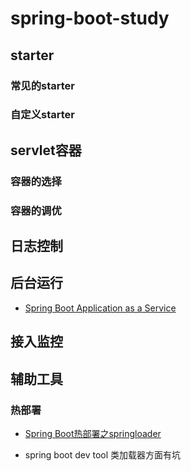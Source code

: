 # spring-boot-study
## starter

### 常见的starter

### 自定义starter

## servlet容器

### 容器的选择

###  容器的调优

## 日志控制

## 后台运行

* [Spring Boot Application as a Service](http://www.baeldung.com/spring-boot-app-as-a-service)

## 接入监控

## 辅助工具

### 热部署

* [Spring Boot热部署之springloader](http://blog.csdn.net/googleoyyp/article/details/60633358)

* spring boot dev tool
类加载器方面有坑
